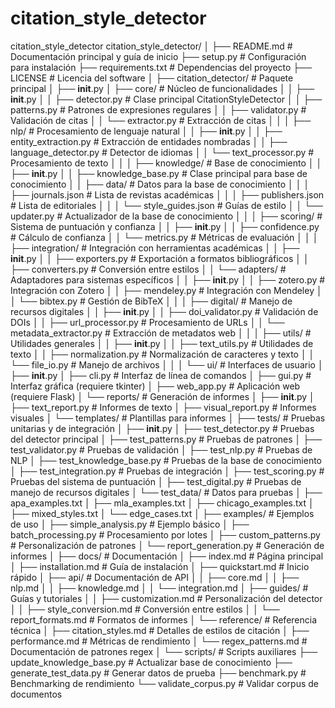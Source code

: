 # citation_style_detector
citation_style_detector
citation_style_detector/
│
├── README.md                    # Documentación principal y guía de inicio
├── setup.py                     # Configuración para instalación
├── requirements.txt             # Dependencias del proyecto
├── LICENSE                      # Licencia del software
│
├── citation_detector/           # Paquete principal
│   ├── __init__.py
│   ├── core/                    # Núcleo de funcionalidades
│   │   ├── __init__.py
│   │   ├── detector.py          # Clase principal CitationStyleDetector
│   │   ├── patterns.py          # Patrones de expresiones regulares
│   │   ├── validator.py         # Validación de citas
│   │   └── extractor.py         # Extracción de citas
│   │
│   ├── nlp/                     # Procesamiento de lenguaje natural
│   │   ├── __init__.py
│   │   ├── entity_extraction.py # Extracción de entidades nombradas
│   │   ├── language_detector.py # Detector de idiomas
│   │   └── text_processor.py    # Procesamiento de texto
│   │
│   ├── knowledge/               # Base de conocimiento
│   │   ├── __init__.py
│   │   ├── knowledge_base.py    # Clase principal para base de conocimiento
│   │   ├── data/                # Datos para la base de conocimiento
│   │   │   ├── journals.json    # Lista de revistas académicas
│   │   │   ├── publishers.json  # Lista de editoriales
│   │   │   └── style_guides.json # Guías de estilo
│   │   └── updater.py           # Actualizador de la base de conocimiento
│   │
│   ├── scoring/                 # Sistema de puntuación y confianza
│   │   ├── __init__.py
│   │   ├── confidence.py        # Cálculo de confianza
│   │   └── metrics.py           # Métricas de evaluación
│   │
│   ├── integration/             # Integración con herramientas académicas
│   │   ├── __init__.py
│   │   ├── exporters.py         # Exportación a formatos bibliográficos
│   │   ├── converters.py        # Conversión entre estilos
│   │   └── adapters/            # Adaptadores para sistemas específicos
│   │       ├── __init__.py
│   │       ├── zotero.py        # Integración con Zotero
│   │       ├── mendeley.py      # Integración con Mendeley
│   │       └── bibtex.py        # Gestión de BibTeX
│   │
│   ├── digital/                 # Manejo de recursos digitales
│   │   ├── __init__.py
│   │   ├── doi_validator.py     # Validación de DOIs
│   │   ├── url_processor.py     # Procesamiento de URLs
│   │   └── metadata_extractor.py # Extracción de metadatos web
│   │
│   ├── utils/                   # Utilidades generales
│   │   ├── __init__.py
│   │   ├── text_utils.py        # Utilidades de texto
│   │   ├── normalization.py     # Normalización de caracteres y texto
│   │   └── file_io.py           # Manejo de archivos
│   │
│   └── ui/                      # Interfaces de usuario
│       ├── __init__.py
│       ├── cli.py               # Interfaz de línea de comandos
│       ├── gui.py               # Interfaz gráfica (requiere tkinter)
│       ├── web_app.py           # Aplicación web (requiere Flask)
│       └── reports/             # Generación de informes
│           ├── __init__.py
│           ├── text_report.py   # Informes de texto
│           ├── visual_report.py # Informes visuales
│           └── templates/       # Plantillas para informes
│
├── tests/                       # Pruebas unitarias y de integración
│   ├── __init__.py
│   ├── test_detector.py         # Pruebas del detector principal
│   ├── test_patterns.py         # Pruebas de patrones
│   ├── test_validator.py        # Pruebas de validación
│   ├── test_nlp.py              # Pruebas de NLP
│   ├── test_knowledge_base.py   # Pruebas de la base de conocimiento
│   ├── test_integration.py      # Pruebas de integración
│   ├── test_scoring.py          # Pruebas del sistema de puntuación
│   ├── test_digital.py          # Pruebas de manejo de recursos digitales
│   └── test_data/               # Datos para pruebas
│       ├── apa_examples.txt
│       ├── mla_examples.txt
│       ├── chicago_examples.txt
│       ├── mixed_styles.txt
│       └── edge_cases.txt
│
├── examples/                    # Ejemplos de uso
│   ├── simple_analysis.py       # Ejemplo básico
│   ├── batch_processing.py      # Procesamiento por lotes
│   ├── custom_patterns.py       # Personalización de patrones
│   └── report_generation.py     # Generación de informes
│
├── docs/                        # Documentación
│   ├── index.md                 # Página principal
│   ├── installation.md          # Guía de instalación
│   ├── quickstart.md            # Inicio rápido
│   ├── api/                     # Documentación de API
│   │   ├── core.md
│   │   ├── nlp.md
│   │   ├── knowledge.md
│   │   └── integration.md
│   ├── guides/                  # Guías y tutoriales
│   │   ├── customization.md     # Personalización del detector
│   │   ├── style_conversion.md  # Conversión entre estilos
│   │   └── report_formats.md    # Formatos de informes
│   └── reference/               # Referencia técnica
│       ├── citation_styles.md   # Detalles de estilos de citación
│       ├── performance.md       # Métricas de rendimiento
│       └── regex_patterns.md    # Documentación de patrones regex
│
└── scripts/                     # Scripts auxiliares
    ├── update_knowledge_base.py # Actualizar base de conocimiento
    ├── generate_test_data.py    # Generar datos de prueba
    ├── benchmark.py             # Benchmarking de rendimiento
    └── validate_corpus.py       # Validar corpus de documentos